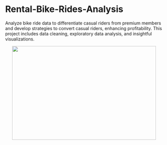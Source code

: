 # Rental-Bike-Rides-Analysis
Analyze bike ride data to differentiate casual riders from premium members and develop strategies to convert casual riders, enhancing profitability. This project includes data cleaning, exploratory data analysis, and insightful visualizations.

<p align="center">
  <img width="460" height="300" src="https://github.com/user-attachments/assets/2199d709-9fb2-45ad-8ad5-e0833a5cb5e9">
</p>
